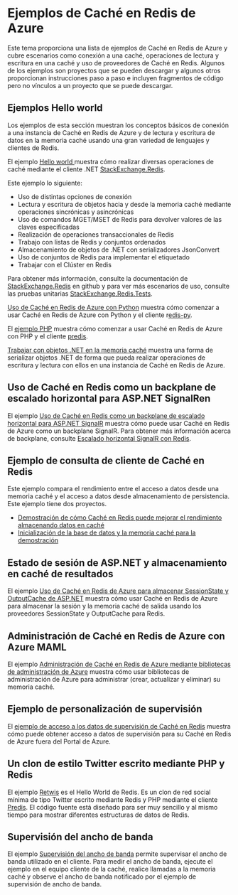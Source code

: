 <properties 
	pageTitle="Ejemplos de Caché en Redis de Azure" 
	description="Obtener información acerca de cómo usar Caché en Redis de Azure" 
	services="redis-cache" 
	documentationCenter="" 
	authors="steved0x" 
	manager="dwrede" 
	editor=""/>

<tags 
	ms.service="cache" 
	ms.workload="tbd" 
	ms.tgt_pltfrm="cache-redis" 
	ms.devlang="multiple" 
	ms.topic="article" 
	ms.date="12/17/2015" 
	ms.author="sdanie"/>

# Ejemplos de Caché en Redis de Azure 

Este tema proporciona una lista de ejemplos de Caché en Redis de Azure y cubre escenarios como conexión a una caché, operaciones de lectura y escritura en una caché y uso de proveedores de Caché en Redis. Algunos de los ejemplos son proyectos que se pueden descargar y algunos otros proporcionan instrucciones paso a paso e incluyen fragmentos de código pero no vínculos a un proyecto que se puede descargar.

## Ejemplos Hello world

Los ejemplos de esta sección muestran los conceptos básicos de conexión a una instancia de Caché en Redis de Azure y de lectura y escritura de datos en la memoria caché usando una gran variedad de lenguajes y clientes de Redis.

El ejemplo [Hello world ](https://github.com/rustd/RedisSamples/tree/master/HelloWorld)muestra cómo realizar diversas operaciones de caché mediante el cliente .NET [StackExchange.Redis](https://github.com/StackExchange/StackExchange.Redis).

Este ejemplo lo siguiente:

-	Uso de distintas opciones de conexión
-	Lectura y escritura de objetos hacia y desde la memoria caché mediante operaciones sincrónicas y asincrónicas
-	Uso de comandos MGET/MSET de Redis para devolver valores de las claves especificadas
-	Realización de operaciones transaccionales de Redis
-	Trabajo con listas de Redis y conjuntos ordenados
-	Almacenamiento de objetos de .NET con serializadores JsonConvert
-	Uso de conjuntos de Redis para implementar el etiquetado
-	Trabajar con el Clúster en Redis

Para obtener más información, consulte la documentación de [StackExchange.Redis](https://github.com/StackExchange/StackExchange.Redis) en github y para ver más escenarios de uso, consulte las pruebas unitarias [StackExchange.Redis.Tests](https://github.com/StackExchange/StackExchange.Redis/tree/master/StackExchange.Redis.Tests).

[Uso de Caché en Redis de Azure con Python](cache-python-get-started.md) muestra cómo comenzar a usar Caché en Redis de Azure con Python y el cliente r[edis-py](https://github.com/andymccurdy/redis-py).

El [ejemplo PHP](https://msdn.microsoft.com/library/azure/dn690470.aspx#PHPExample) muestra cómo comenzar a usar Caché en Redis de Azure con PHP y el cliente [predis](https://github.com/nrk/predis).

[Trabajar con objetos .NET en la memoria caché](https://msdn.microsoft.com/library/azure/dn690521.aspx#Objects) muestra una forma de serializar objetos .NET de forma que pueda realizar operaciones de escritura y lectura con ellos en una instancia de Caché en Redis de Azure.

## Uso de Caché en Redis como un backplane de escalado horizontal para ASP.NET SignalRen

El ejemplo [Uso de Caché en Redis como un backplane de escalado horizontal para ASP.NET SignalR](https://github.com/rustd/RedisSamples/tree/master/RedisAsSignalRBackplane) muestra cómo puede usar Caché en Redis de Azure como un backplane SignalR. Para obtener más información acerca de backplane, consulte [Escalado horizontal SignalR con Redis](http://www.asp.net/signalr/overview/performance/scaleout-with-redis).

## Ejemplo de consulta de cliente de Caché en Redis

Este ejemplo compara el rendimiento entre el acceso a datos desde una memoria caché y el acceso a datos desde almacenamiento de persistencia. Este ejemplo tiene dos proyectos.

-	[Demostración de cómo Caché en Redis puede mejorar el rendimiento almacenando datos en caché](https://github.com/rustd/RedisSamples/tree/master/RedisCacheCustomerQuerySample)
-	[Inicialización de la base de datos y la memoria caché para la demostración](https://github.com/rustd/RedisSamples/tree/master/SeedCacheForCustomerQuerySample)

## Estado de sesión de ASP.NET y almacenamiento en caché de resultados

El ejemplo [Uso de Caché en Redis de Azure para almacenar SessionState y OutputCache de ASP.NET](https://github.com/rustd/RedisSamples/tree/master/SessionState_OutputCaching) muestra cómo usar Caché en Redis de Azure para almacenar la sesión y la memoria caché de salida usando los proveedores SessionState y OutputCache para Redis.

## Administración de Caché en Redis de Azure con Azure MAML

El ejemplo [Administración de Caché en Redis de Azure mediante bibliotecas de administración de Azure](https://github.com/rustd/RedisSamples/tree/master/ManageCacheUsingMAML) muestra cómo usar bibliotecas de administración de Azure para administrar (crear, actualizar y eliminar) su memoria caché.

## Ejemplo de personalización de supervisión

El [ejemplo de acceso a los datos de supervisión de Caché en Redis](https://github.com/rustd/RedisSamples/tree/master/CustomMonitoring) muestra cómo puede obtener acceso a datos de supervisión para su Caché en Redis de Azure fuera del Portal de Azure.

## Un clon de estilo Twitter escrito mediante PHP y Redis

El ejemplo [Retwis](https://github.com/SyntaxC4-MSFT/retwis) es el Hello World de Redis. Es un clon de red social mínima de tipo Twitter escrito mediante Redis y PHP mediante el cliente [Predis](https://github.com/nrk/predis). El código fuente está diseñado para ser muy sencillo y al mismo tiempo para mostrar diferentes estructuras de datos de Redis.

## Supervisión del ancho de banda

El ejemplo [Supervisión del ancho de banda](https://github.com/JonCole/SampleCode/tree/master/BandWidthMonitor) permite supervisar el ancho de banda utilizado en el cliente. Para medir el ancho de banda, ejecute el ejemplo en el equipo cliente de la caché, realice llamadas a la memoria caché y observe el ancho de banda notificado por el ejemplo de supervisión de ancho de banda.

<!---HONumber=AcomDC_1223_2015-->